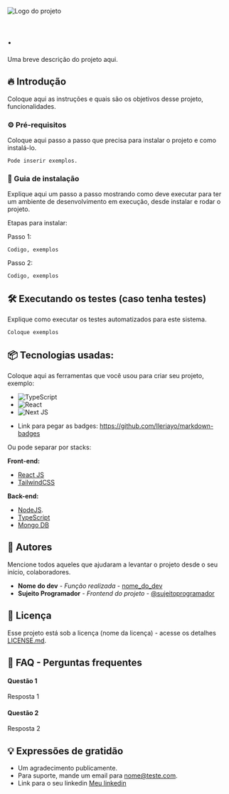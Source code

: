 
  ![Logo do projeto](https://i.imgur.com/kniMQHu.png)

# .

Uma breve descrição do projeto aqui.

## 🔥 Introdução

Coloque aqui as instruções e quais são os objetivos desse projeto, funcionalidades.

### ⚙️ Pré-requisitos

Coloque aqui passo a passo que precisa para instalar o projeto e como instalá-lo.

```
Pode inserir exemplos.
```

### 🔨 Guia de instalação

Explique aqui um passo a passo mostrando como deve executar para ter um ambiente de desenvolvimento em execução, desde instalar e rodar o projeto.

Etapas para instalar:

Passo 1:

```
Codigo, exemplos
```

Passo 2:

```
Codigo, exemplos
```

## 🛠️ Executando os testes (caso tenha testes)

Explique como executar os testes automatizados para este sistema.

```
Coloque exemplos
```

## 📦 Tecnologias usadas:

Coloque aqui as ferramentas que você usou para criar seu projeto, exemplo:

- ![TypeScript](https://img.shields.io/badge/typescript-%23007ACC.svg?style=for-the-badge&logo=typescript&logoColor=white)
- ![React](https://img.shields.io/badge/react-%2320232a.svg?style=for-the-badge&logo=react&logoColor=%2361DAFB)
- ![Next JS](https://img.shields.io/badge/Next-black?style=for-the-badge&logo=next.js&logoColor=white)

* Link para pegar as badges: https://github.com/Ileriayo/markdown-badges

Ou pode separar por stacks:

**Front-end:**

- [React JS](https://react.dev/)
- [TailwindCSS](https://tailwindcss.com/)

**Back-end:**

- [NodeJS](https://nodejs.org/).
- [TypeScript](https://www.typescriptlang.org/)
- [Mongo DB](https://mongodb.com/)

## 👷 Autores

Mencione todos aqueles que ajudaram a levantar o projeto desde o seu início, colaboradores.

- **Nome do dev** - _Função realizada_ - [nome_do_dev](https://github.com/link_do_Perfil)
- **Sujeito Programador** - _Frontend do projeto_ - [@sujeitoprogramador](https://github.com/devfraga)

## 📄 Licença

Esse projeto está sob a licença (nome da licença) - acesse os detalhes [LICENSE.md](https://github.com/link_da_licenca).

## 💭 FAQ - Perguntas frequentes

#### Questão 1

Resposta 1

#### Questão 2

Resposta 2

## 💡 Expressões de gratidão

- Um agradecimento publicamente.
- Para suporte, mande um email para nome@teste.com.
- Link para o seu linkedin [Meu linkedin](https://www.linkedin.com/in/darlan-martins-8a7956259/)

  